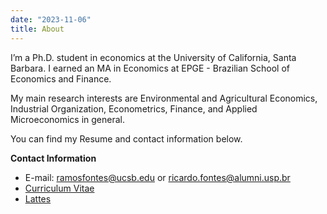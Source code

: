 ```yaml
---
date: "2023-11-06"
title: About
---
```


I’m a Ph.D. student in economics at the University of California, Santa Barbara. I earned an MA in Economics at EPGE - Brazilian School of Economics and Finance. 

My main research interests are Environmental and Agricultural Economics, Industrial Organization, Econometrics, Finance, and Applied Microeconomics in general.

You can find my Resume and contact information below.

**Contact Information**

- E-mail: ramosfontes@ucsb.edu or ricardo.fontes@alumni.usp.br
- [Curriculum Vitae](/resume/)
- [Lattes](http://lattes.cnpq.br/7318145447711838)

